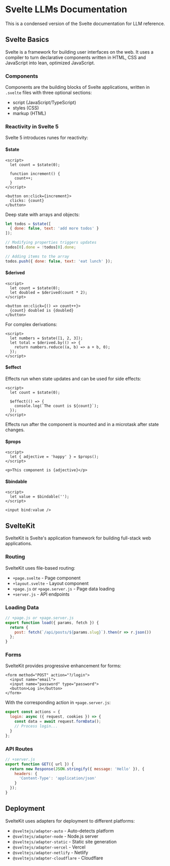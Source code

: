 # Svelte LLMs Documentation

This is a condensed version of the Svelte documentation for LLM reference.

## Svelte Basics

Svelte is a framework for building user interfaces on the web. It uses a compiler to turn declarative components written in HTML, CSS and JavaScript into lean, optimized JavaScript.

### Components

Components are the building blocks of Svelte applications, written in `.svelte` files with three optional sections:
- script (JavaScript/TypeScript)
- styles (CSS)
- markup (HTML)

### Reactivity in Svelte 5

Svelte 5 introduces runes for reactivity:

#### $state

```svelte
<script>
  let count = $state(0);
  
  function increment() {
    count++;
  }
</script>

<button on:click={increment}>
  clicks: {count}
</button>
```

Deep state with arrays and objects:
```js
let todos = $state([
  { done: false, text: 'add more todos' }
]);

// Modifying properties triggers updates
todos[0].done = !todos[0].done;

// Adding items to the array
todos.push({ done: false, text: 'eat lunch' });
```

#### $derived

```svelte
<script>
  let count = $state(0);
  let doubled = $derived(count * 2);
</script>

<button on:click={() => count++}>
  {count} doubled is {doubled}
</button>
```

For complex derivations:
```svelte
<script>
  let numbers = $state([1, 2, 3]);
  let total = $derived.by(() => {
    return numbers.reduce((a, b) => a + b, 0);
  });
</script>
```

#### $effect

Effects run when state updates and can be used for side effects:

```svelte
<script>
  let count = $state(0);
  
  $effect(() => {
    console.log(`The count is ${count}`);
  });
</script>
```

Effects run after the component is mounted and in a microtask after state changes.

#### $props

```svelte
<script>
  let { adjective = 'happy' } = $props();
</script>

<p>This component is {adjective}</p>
```

#### $bindable

```svelte
<script>
  let value = $bindable('');
</script>

<input bind:value />
```

## SvelteKit

SvelteKit is Svelte's application framework for building full-stack web applications.

### Routing

SvelteKit uses file-based routing:
- `+page.svelte` - Page component
- `+layout.svelte` - Layout component
- `+page.js` or `+page.server.js` - Page data loading
- `+server.js` - API endpoints

### Loading Data

```js
// +page.js or +page.server.js
export function load({ params, fetch }) {
  return {
    post: fetch(`/api/posts/${params.slug}`).then(r => r.json())
  };
}
```

### Forms

SvelteKit provides progressive enhancement for forms:

```svelte
<form method="POST" action="?/login">
  <input name="email">
  <input name="password" type="password">
  <button>Log in</button>
</form>
```

With the corresponding action in `+page.server.js`:

```js
export const actions = {
  login: async ({ request, cookies }) => {
    const data = await request.formData();
    // Process login...
  }
};
```

### API Routes

```js
// +server.js
export function GET({ url }) {
  return new Response(JSON.stringify({ message: 'Hello' }), {
    headers: {
      'Content-Type': 'application/json'
    }
  });
}
```

## Deployment

SvelteKit uses adapters for deployment to different platforms:
- `@sveltejs/adapter-auto` - Auto-detects platform
- `@sveltejs/adapter-node` - Node.js server
- `@sveltejs/adapter-static` - Static site generation
- `@sveltejs/adapter-vercel` - Vercel
- `@sveltejs/adapter-netlify` - Netlify
- `@sveltejs/adapter-cloudflare` - Cloudflare
